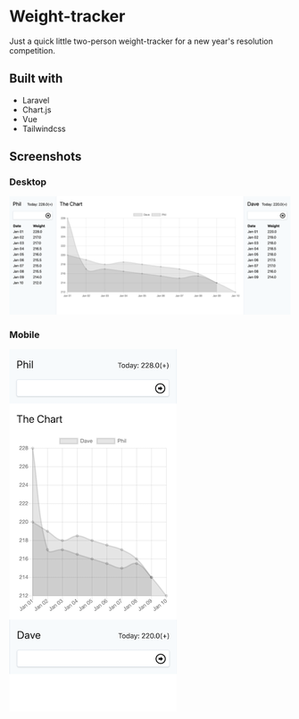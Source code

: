 # Weight-tracker

Just a quick little two-person weight-tracker for a new year's resolution competition.

## Built with
- Laravel
- Chart.js
- Vue
- Tailwindcss

## Screenshots

### Desktop
![Desktop screenshot](https://raw.githubusercontent.com/dsamojlenko/weight-tracker/master/screenshots/desktop.png)

### Mobile
<img src="https://raw.githubusercontent.com/dsamojlenko/weight-tracker/master/screenshots/mobile.png" width="300">
